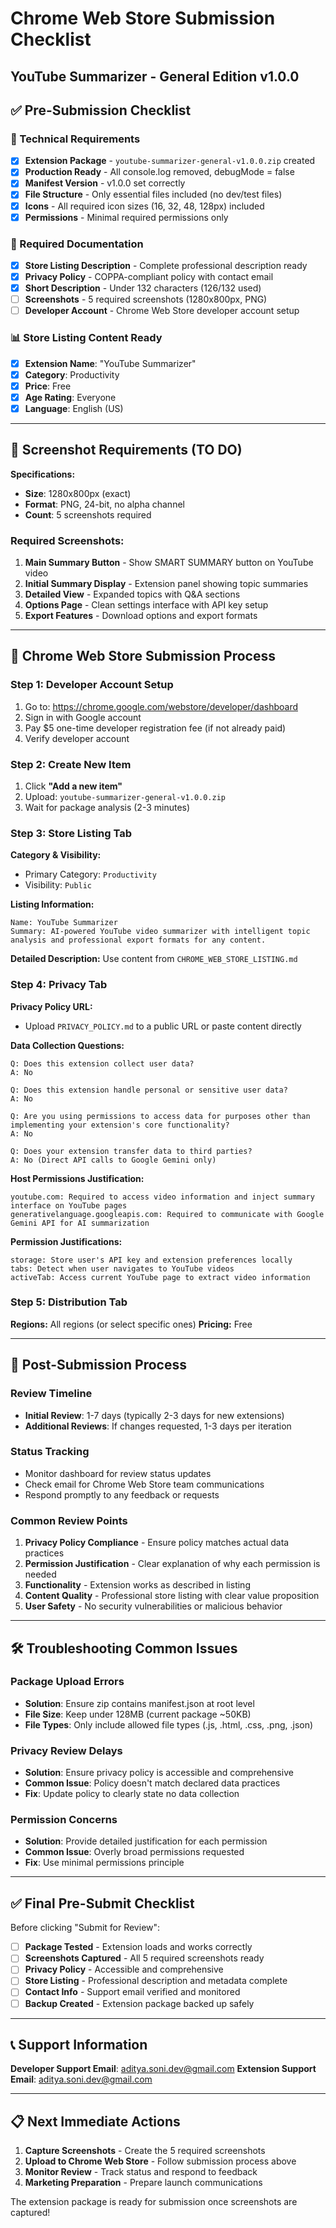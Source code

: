 # Chrome Web Store Submission Checklist
## YouTube Summarizer - General Edition v1.0.0

## ✅ Pre-Submission Checklist

### 🔧 Technical Requirements
- [x] **Extension Package** - `youtube-summarizer-general-v1.0.0.zip` created
- [x] **Production Ready** - All console.log removed, debugMode = false
- [x] **Manifest Version** - v1.0.0 set correctly
- [x] **File Structure** - Only essential files included (no dev/test files)
- [x] **Icons** - All required icon sizes (16, 32, 48, 128px) included
- [x] **Permissions** - Minimal required permissions only

### 📄 Required Documentation
- [x] **Store Listing Description** - Complete professional description ready
- [x] **Privacy Policy** - COPPA-compliant policy with contact email
- [x] **Short Description** - Under 132 characters (126/132 used)
- [ ] **Screenshots** - 5 required screenshots (1280x800px, PNG)
- [ ] **Developer Account** - Chrome Web Store developer account setup

### 📊 Store Listing Content Ready
- [x] **Extension Name**: "YouTube Summarizer"
- [x] **Category**: Productivity  
- [x] **Price**: Free
- [x] **Age Rating**: Everyone
- [x] **Language**: English (US)

---

## 📸 Screenshot Requirements (TO DO)

**Specifications:**
- **Size**: 1280x800px (exact)
- **Format**: PNG, 24-bit, no alpha channel
- **Count**: 5 screenshots required

### Required Screenshots:
1. **Main Summary Button** - Show SMART SUMMARY button on YouTube video
2. **Initial Summary Display** - Extension panel showing topic summaries
3. **Detailed View** - Expanded topics with Q&A sections  
4. **Options Page** - Clean settings interface with API key setup
5. **Export Features** - Download options and export formats

---

## 🚀 Chrome Web Store Submission Process

### Step 1: Developer Account Setup
1. Go to: https://chrome.google.com/webstore/developer/dashboard
2. Sign in with Google account
3. Pay $5 one-time developer registration fee (if not already paid)
4. Verify developer account

### Step 2: Create New Item
1. Click **"Add a new item"**
2. Upload: `youtube-summarizer-general-v1.0.0.zip`
3. Wait for package analysis (2-3 minutes)

### Step 3: Store Listing Tab
**Category & Visibility:**
- Primary Category: `Productivity`
- Visibility: `Public`

**Listing Information:**
```
Name: YouTube Summarizer
Summary: AI-powered YouTube video summarizer with intelligent topic analysis and professional export formats for any content.
```

**Detailed Description:** Use content from `CHROME_WEB_STORE_LISTING.md`

### Step 4: Privacy Tab
**Privacy Policy URL:** 
- Upload `PRIVACY_POLICY.md` to a public URL or paste content directly

**Data Collection Questions:**
```
Q: Does this extension collect user data?
A: No

Q: Does this extension handle personal or sensitive user data?  
A: No

Q: Are you using permissions to access data for purposes other than implementing your extension's core functionality?
A: No

Q: Does your extension transfer data to third parties?
A: No (Direct API calls to Google Gemini only)
```

**Host Permissions Justification:**
```
youtube.com: Required to access video information and inject summary interface on YouTube pages
generativelanguage.googleapis.com: Required to communicate with Google Gemini API for AI summarization
```

**Permission Justifications:**
```
storage: Store user's API key and extension preferences locally
tabs: Detect when user navigates to YouTube videos
activeTab: Access current YouTube page to extract video information
```

### Step 5: Distribution Tab
**Regions:** All regions (or select specific ones)
**Pricing:** Free

---

## 🎯 Post-Submission Process

### Review Timeline
- **Initial Review**: 1-7 days (typically 2-3 days for new extensions)
- **Additional Reviews**: If changes requested, 1-3 days per iteration

### Status Tracking
- Monitor dashboard for review status updates
- Check email for Chrome Web Store team communications
- Respond promptly to any feedback or requests

### Common Review Points
1. **Privacy Policy Compliance** - Ensure policy matches actual data practices
2. **Permission Justification** - Clear explanation of why each permission is needed
3. **Functionality** - Extension works as described in listing
4. **Content Quality** - Professional store listing with clear value proposition
5. **User Safety** - No security vulnerabilities or malicious behavior

---

## 🛠️ Troubleshooting Common Issues

### Package Upload Errors
- **Solution**: Ensure zip contains manifest.json at root level
- **File Size**: Keep under 128MB (current package ~50KB)
- **File Types**: Only include allowed file types (.js, .html, .css, .png, .json)

### Privacy Review Delays
- **Solution**: Ensure privacy policy is accessible and comprehensive
- **Common Issue**: Policy doesn't match declared data practices
- **Fix**: Update policy to clearly state no data collection

### Permission Concerns
- **Solution**: Provide detailed justification for each permission
- **Common Issue**: Overly broad permissions requested
- **Fix**: Use minimal permissions principle

---

## ✅ Final Pre-Submit Checklist

Before clicking "Submit for Review":

- [ ] **Package Tested** - Extension loads and works correctly
- [ ] **Screenshots Captured** - All 5 required screenshots ready
- [ ] **Privacy Policy** - Accessible and comprehensive
- [ ] **Store Listing** - Professional description and metadata complete
- [ ] **Contact Info** - Support email verified and monitored
- [ ] **Backup Created** - Extension package backed up safely

---

## 📞 Support Information

**Developer Support Email**: aditya.soni.dev@gmail.com
**Extension Support Email**: aditya.soni.dev@gmail.com

---

## 📋 Next Immediate Actions

1. **Capture Screenshots** - Create the 5 required screenshots
2. **Upload to Chrome Web Store** - Follow submission process above
3. **Monitor Review** - Track status and respond to feedback
4. **Marketing Preparation** - Prepare launch communications

The extension package is ready for submission once screenshots are captured!
